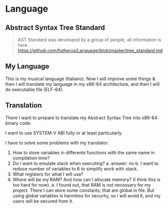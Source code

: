 # Language

## Abstract Syntax Tree Standard
> AST Standard was developed by a group of people, all information is here: https://github.com/futherus/Language/blob/master/tree_standard.md


## My Language

This is my musical language (Italiano). Now I will improve some things & then I will translate my language in my x86-64 architecture, and then I will do executable file (ELF-64).


## Translation

There I want to prepare to translate my Abstract Syntax Tree into x86-64 binary code.

I want to use SYSTEM-V ABI fully or at least particularly.

I have to solve some problems with my translator:
1. How to store variables in differents functions with the same name in compilation time?
2. Do I want to emulate stack when executing?
   a. answer: no
   b. I want to reduce number of variables to 6 to simplify work with stack.
3. What registers for what I will use?
4. Where will be my RAM? And how can I allocate memory? (I think this is too hard for now).
   a. I found out, that RAM is not necessary for my project. There I can store some constants, that are global in file. But using global variables is harmless for security, so I will avoid it, and my users will be secured from it.

